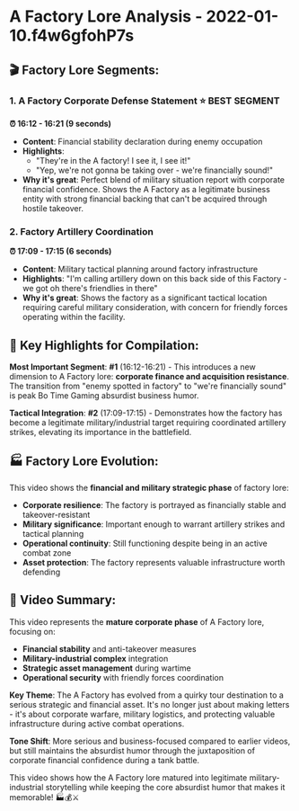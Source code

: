 # A Factory Lore Analysis - 2022-01-10.f4w6gfohP7s

## 🎬 **Factory Lore Segments:**

### **1. A Factory Corporate Defense Statement** ⭐ **BEST SEGMENT**

**⏰ 16:12 - 16:21 (9 seconds)**

- **Content**: Financial stability declaration during enemy occupation
- **Highlights**:
  - "They're in the A factory! I see it, I see it!"
  - "Yep, we're not gonna be taking over - we're financially sound!"
- **Why it's great**: Perfect blend of military situation report with corporate financial confidence. Shows the A Factory as a legitimate business entity with strong financial backing that can't be acquired through hostile takeover.

### **2. Factory Artillery Coordination**

**⏰ 17:09 - 17:15 (6 seconds)**

- **Content**: Military tactical planning around factory infrastructure
- **Highlights**: "I'm calling artillery down on this back side of this Factory - we got oh there's friendlies in there"
- **Why it's great**: Shows the factory as a significant tactical location requiring careful military consideration, with concern for friendly forces operating within the facility.

## 🎯 **Key Highlights for Compilation:**

**Most Important Segment**: **#1** (16:12-16:21) - This introduces a new dimension to A Factory lore: **corporate finance and acquisition resistance**. The transition from "enemy spotted in factory" to "we're financially sound" is peak Bo Time Gaming absurdist business humor.

**Tactical Integration**: **#2** (17:09-17:15) - Demonstrates how the factory has become a legitimate military/industrial target requiring coordinated artillery strikes, elevating its importance in the battlefield.

## 🏭 **Factory Lore Evolution:**

This video shows the **financial and military strategic phase** of factory lore:

- **Corporate resilience**: The factory is portrayed as financially stable and takeover-resistant
- **Military significance**: Important enough to warrant artillery strikes and tactical planning
- **Operational continuity**: Still functioning despite being in an active combat zone
- **Asset protection**: The factory represents valuable infrastructure worth defending

## 📝 **Video Summary:**

This video represents the **mature corporate phase** of A Factory lore, focusing on:

- **Financial stability** and anti-takeover measures
- **Military-industrial complex** integration
- **Strategic asset management** during wartime
- **Operational security** with friendly forces coordination

**Key Theme**: The A Factory has evolved from a quirky tour destination to a serious strategic and financial asset. It's no longer just about making letters - it's about corporate warfare, military logistics, and protecting valuable infrastructure during active combat operations.

**Tone Shift**: More serious and business-focused compared to earlier videos, but still maintains the absurdist humor through the juxtaposition of corporate financial confidence during a tank battle.

This video shows how the A Factory lore matured into legitimate military-industrial storytelling while keeping the core absurdist humor that makes it memorable! 🏭💰⚔️
